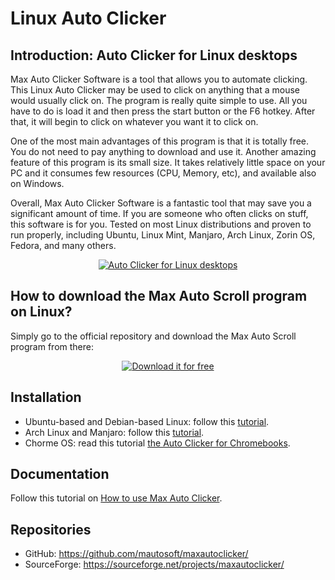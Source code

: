 # Linux Auto Clicker

## Introduction: Auto Clicker for Linux desktops
Max Auto Clicker Software is a tool that allows you to automate clicking. This Linux Auto Clicker may be used to click on anything that a mouse would usually click on. The program is really quite simple to use. All you have to do is load it and then press the start button or the F6 hotkey. After that, it will begin to click on whatever you want it to click on.

One of the most main advantages of this program is that it is totally free. You do not need to pay anything to download and use it. Another amazing feature of this program is its small size. It takes relatively little space on your PC and it consumes few resources (CPU, Memory, etc), and available also on Windows.

Overall, Max Auto Clicker Software is a fantastic tool that may save you a significant amount of time. If you are someone who often clicks on stuff, this software is for you. Tested on most Linux distributions and proven to run properly, including Ubuntu, Linux Mint, Manjaro, Arch Linux, Zorin OS, Fedora, and many others.

<p align="center"><a href="https://maxautoclicker.blogspot.com/" title="Linux Auto Clicker"><img src="https://user-images.githubusercontent.com/61044523/192085437-72c0ed5e-fb85-4879-b01e-9799d0ff7b74.jpg" alt="Auto Clicker for Linux desktops" title="Linux Auto Clicker"></a></p>

## How to download the Max Auto Scroll program on Linux?
Simply go to the official repository and download the Max Auto Scroll program from there:

<p align="center"><a href="https://sourceforge.net/projects/maxautoclicker/files/latest/download" title="Download it for free"><img src="https://user-images.githubusercontent.com/112543061/191870171-681fe62d-b2a2-4d63-a0d2-77b869503130.png" alt="Download it for free" title="Download it for free"></a></p>

## Installation

- Ubuntu-based and Debian-based Linux: follow this [tutorial](https://maxautoclicker.blogspot.com/2021/05/mouse-auto-clicker-for-ubuntu-linux.html).
- Arch Linux and Manjaro: follow this [tutorial](https://dev.to/flaxalex57/auto-clicker-manjaro-arch-linux-3b0o).
- Chorme OS: read this tutorial [the Auto Clicker for Chromebooks](https://dev.to/flaxalex57/auto-clicker-for-chromebook-3k7h).

## Documentation

Follow this tutorial on [How to use Max Auto Clicker](https://maxautoclicker.blogspot.com/2021/05/help-how-to-use-max-auto-clicker.html).

## Repositories
- GitHub: https://github.com/mautosoft/maxautoclicker/
- SourceForge: https://sourceforge.net/projects/maxautoclicker/
